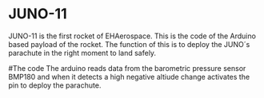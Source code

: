 # JUNO-11
JUNO-11 is the first rocket of EHAerospace. This is the code of the Arduino based payload of the rocket. The function of this is to deploy the JUNO´s parachute in the right moment to land safely.

#The code
The arduino reads data from the barometric pressure sensor BMP180 and when it detects a high negative altiude change activates the pin 
to deploy the parachute.
